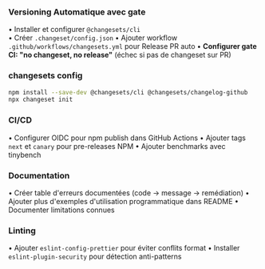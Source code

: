 ### Versioning Automatique avec gate
• Installer et configurer `@changesets/cli`  
• Créer `.changeset/config.json`
• Ajouter workflow `.github/workflows/changesets.yml` pour Release PR auto
• **Configurer gate CI: "no changeset, no release"** (échec si pas de changeset sur PR)

### changesets config
```bash
npm install --save-dev @changesets/cli @changesets/changelog-github
npx changeset init
```

### CI/CD
• Configurer OIDC pour npm publish dans GitHub Actions
• Ajouter tags `next` et `canary` pour pre-releases NPM
• Ajouter benchmarks avec tinybench

### Documentation
• Créer table d'erreurs documentées (code → message → remédiation)
• Ajouter plus d'exemples d'utilisation programmatique dans README
• Documenter limitations connues

### Linting
• Ajouter `eslint-config-prettier` pour éviter conflits format
• Installer `eslint-plugin-security` pour détection anti-patterns